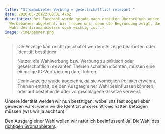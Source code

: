 ```yaml
---
title: "Stromanbieter Werbung = gesellschaftlich relevant "
date: 2020-05-20T22:08:01.476Z
description: Bei Facebook wurde gerade nach erneuter Überprüfung unser
  Werbebanner abgelehnt. Wir freuen uns, denn die Begründung zeigt, dass die
  Wahl des Stromanbieters doch wichtig ist :)
image: /img/banner.png
---
```

> Die Anzeige kann nicht geschaltet werden: Anzeige bearbeiten oder Identität bestätigen
>
> Nutzer, die Wahlwerbung bzw. Werbung zu politisch oder gesellschaftlich relevanten Themen schalten möchten, müssen eine einmalige ID-Verifizierung durchführen.
>
> Deine Anzeige wurde abgelehnt, da sie womöglich Politiker erwähnt, Themen enthält, die den Ausgang einer Wahl beeinflussen könnten, oder auf bestehende oder vorgeschlagene Gesetze verweist.



Unsere Identität werden wir nun bestätigen, wobei uns fast sogar lieber gewesen wäre, wenn wir die Identität unseres Stroms hätten betätigen müssen (was wir ja auch tun).

Den Ausgang einer Wahl wollen wir natürlich beeinflussen! Ja! Die Wahl des [richtigen Stromanbieters](https://www.corrently.de/).
